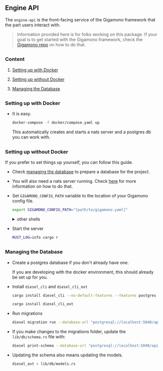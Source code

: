 ## Engine API

The `engine-api` is the front-facing service of the Gigamono framework that the part users interact with.

> Information provided here is for folks working on this package. If your goal is to get started with the Gigamono framework, check the [Gigamono repo](https://github.com/gigamono/gigamono) on how to do that.

##

### Content

1. [Setting up with Docker](#docker-start)

2. [Setting up without Docker](#no-docker-start)

3. [Managing the Database](#managing-db)

##

### Setting up with Docker <a name="docker-start" />

- It is easy.

  ```bash
  docker-compose -f docker/compose.yaml up
  ```

  This automatically creates and starts a nats server and a postgres db you can work with.

##

### Setting up without Docker <a name="no-docker-start" />

If you prefer to set things up yourself, you can follow this guide.

- Check [managing the database](#managing-db) to prepare a database for the project.

- You will also need a nats server running. Check [here](https://docs.nats.io/nats-server/installation) for more information on how to do that.

- Set `GIGAMONO_CONFIG_PATH` variable to the location of your Gigamono config file.

  ```bash
  export GIGAMONO_CONFIG_PATH="[path/to/gigamono.yaml]"
  ```

    <details><summary>other shells</summary>

  ##### Fish

  ```fish
  set -x GIGAMONO_CONFIG_PATH "[path/to/gigamono.yaml]"
  ```

    </details>

- Start the server

  ```bash
  RUST_LOG=info cargo r
  ```

##

### Managing the Database <a name="managing-db" />

- Create a postgres database if you don't already have one.

  If you are developing with the docker environment, this should already be set up for you.

- Install `diesel_cli` and `diesel_cli_ext`

  ```bash
  cargo install diesel_cli --no-default-features --features postgres
  ```

  ```bash
  cargo install diesel_cli_ext
  ```

- Run migrations

  ```bash
  diesel migration run --database-url "postgresql://localhost:5040/apidb"
  ```

- If you make changes to the migrations folder, update the `lib/db/schema.rs` file with:

  ```bash
  diesel print-schema --database-url "postgresql://localhost:5040/apidb" > lib/db/schema.rs
  ```

- Updating the schema also means updating the models.

  ```bash
  diesel_ext > lib/db/models.rs
  ```

